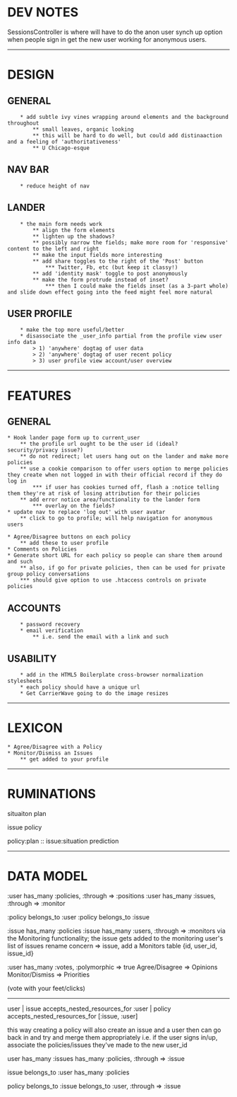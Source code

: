 # DEV NOTES #

SessionsController is where will have to do the anon user synch up option when people sign in
get the new user working for anonymous users.

---
# DESIGN #
## GENERAL ##
		* add subtle ivy vines wrapping around elements and the background throughout
			** small leaves, organic looking
			** this will be hard to do well, but could add distinaaction and a feeling of 'authoritativeness'
			** U Chicago-esque

## NAV BAR ##
		* reduce height of nav

## LANDER ##
		* the main form needs work
			** align the form elements
			** lighten up the shadows?
			** possibly narrow the fields; make more room for 'responsive' content to the left and right
			** make the input fields more interesting
			** add share toggles to the right of the 'Post' button 
				*** Twitter, Fb, etc (but keep it classy!) 
			** add 'identity mask' toggle to post anonymously
			** make the form protrude instead of inset?
				*** then I could make the fields inset (as a 3-part whole) and slide down effect going into the feed might feel more natural

## USER PROFILE ##
		* make the top more useful/better 
		* disassociate the _user_info partial from the profile view user info data 
			> 1) 'anywhere' dogtag of user data
			> 2) 'anywhere' dogtag of user recent policy
			> 3) user profile view account/user overview

---
# FEATURES #
## GENERAL ##
	* Hook lander page form up to current_user
		** the profile url ought to be the user id (ideal? security/privacy issue?)
		** do not redirect; let users hang out on the lander and make more policies
		** use a cookie comparison to offer users option to merge policies they create when not logged in with their official record if they do log in
			*** if user has cookies turned off, flash a :notice telling them they're at risk of losing attribution for their policies
		** add error notice area/functionality to the lander form
			*** overlay on the fields? 
	* update nav to replace 'log out' with user avatar
		** click to go to profile; will help navigation for anonymous users

	* Agree/Disagree buttons on each policy
		** add these to user profile
	* Comments on Policies
	* Generate short URL for each policy so people can share them around and such
		** also, if go for private policies, then can be used for private group policy conversations
		*** should give option to use .htaccess controls on private policies

## ACCOUNTS ##
		* password recovery
		* email verification
			** i.e. send the email with a link and such

## USABILITY ##
		* add in the HTML5 Boilerplate cross-browser normalization stylesheets
		* each policy should have a unique url
		* Get CarrierWave going to do the image resizes

---
# LEXICON #
	* Agree/Disagree with a Policy
	* Monitor/Dismiss an Issues
		** get added to your profile

---
# RUMINATIONS #

situaiton
plan

issue
policy


policy:plan :: issue:situation
prediction

---
# DATA MODEL

:user has_many :policies, :through => :positions
:user has_many :issues, :through => :monitor

:policy belongs_to  :user
:policy belongs_to :issue

:issue has_many :policies
:issue has_many :users, :through => :monitors
	via the Monitoring functionality; the issue gets added to the monitoring user's list of issues
		rename concern => issue, add a Monitors table {id, user_id, issue_id}

:user has_many :votes, :polymorphic => true
Agree/Disagree => Opinions
Monitor/Dismiss => Priorities

(vote with your feet/clicks)

---
user
|
issue
	accepts_nested_resources_for :user
|
policy
	accepts_nested_resources_for [:issue, :user]


this way creating a policy will also create an issue and a user
	then can go back in and try and merge them appropriately
		i.e. if the user signs in/up, associate the policies/issues they've made to the new user_id 


user
	has_many :issues
	has_many :policies, :through => :issue

issue
	belongs_to :user
	has_many :policies

policy
	belongs_to :issue
	belongs_to :user, :through => :issue



